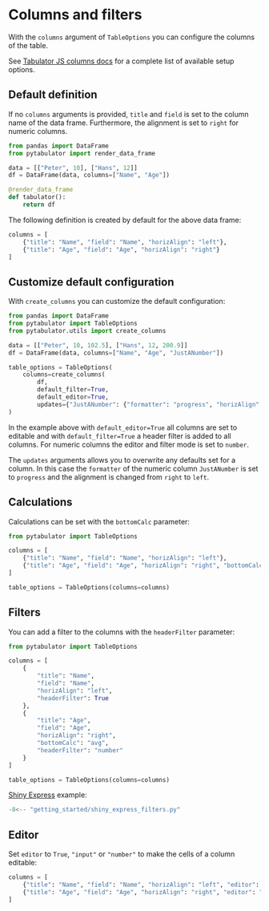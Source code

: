 # Columns and filters

With the `columns` argument of `TableOptions` you can configure the columns of the table.

See [Tabulator JS columns docs](https://tabulator.info/docs/5.5/columns) for a complete list of available setup options.

## Default definition

If no `columns` arguments is provided, `title` and `field` is set to the column name of the data frame.
Furthermore, the alignment is set to `right` for numeric columns.

```python
from pandas import DataFrame
from pytabulator import render_data_frame

data = [["Peter", 10], ["Hans", 12]]
df = DataFrame(data, columns=["Name", "Age"])

@render_data_frame
def tabulator():
    return df
```

The following definition is created by default for the above data frame:

```python
columns = [
    {"title": "Name", "field": "Name", "horizAlign": "left"},
    {"title": "Age", "field": "Age", "horizAlign": "right"}
]
```

## Customize default configuration

With `create_columns` you can customize the default configuration:

```python
from pandas import DataFrame
from pytabulator import TableOptions
from pytabulator.utils import create_columns

data = [["Peter", 10, 102.5], ["Hans", 12, 200.9]]
df = DataFrame(data, columns=["Name", "Age", "JustANumber"])

table_options = TableOptions(
    columns=create_columns(
        df,
        default_filter=True,
        default_editor=True,
        updates={"JustANumber": {"formatter": "progress", "horizAlign": "left"}})
)
```

In the example above with `default_editor=True` all columns are set to editable and with `default_filter=True` a header filter is added to all columns.
For numeric columns the editor and filter mode is set to `number`.

The `updates` arguments allows you to overwrite any defaults set for a column. In this case the `formatter` of the numeric column `JustANumber` is set to `progress`
and the alignment is changed from `right` to `left`.

## Calculations

Calculations can be set with the `bottomCalc` parameter:

```python
from pytabulator import TableOptions

columns = [
    {"title": "Name", "field": "Name", "horizAlign": "left"},
    {"title": "Age", "field": "Age", "horizAlign": "right", "bottomCalc": "avg"}
]

table_options = TableOptions(columns=columns)
```

## Filters

You can add a filter to the columns with the `headerFilter` parameter:

```python
from pytabulator import TableOptions

columns = [
    {
        "title": "Name",
        "field": "Name",
        "horizAlign": "left",
        "headerFilter": True
    },
    {
        "title": "Age",
        "field": "Age",
        "horizAlign": "right",
        "bottomCalc": "avg",
        "headerFilter": "number"
    }
]

table_options = TableOptions(columns=columns)
```

[Shiny Express](https://shiny.posit.co/blog/posts/shiny-express/) example:

```python
-8<-- "getting_started/shiny_express_filters.py"
```

## Editor

Set `editor` to `True`, `"input"` or `"number"` to make the cells of a column editable:

```python
columns = [
    {"title": "Name", "field": "Name", "horizAlign": "left", "editor": True},
    {"title": "Age", "field": "Age", "horizAlign": "right", "editor": "number"}
]
```
